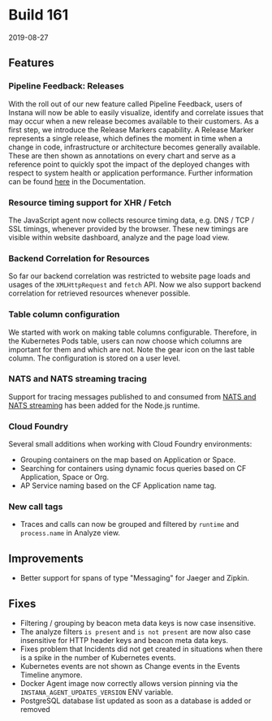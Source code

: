 # Build 161

2019-08-27

## Features

### Pipeline Feedback: Releases

With the roll out of our new feature called Pipeline Feedback, users of Instana will now be able to easily visualize, identify and correlate issues that may occur when a new release becomes available to their customers. As a first step, we introduce the Release Markers capability.
A Release Marker represents a single release, which defines the moment in time when a change in code, infrastructure or architecture becomes generally available. These are then shown as annotations on every chart and serve as a reference point to quickly spot the impact of the deployed changes with respect to system health or application performance.
Further information can be found [here](https://docs.instana.io/core_concepts/pipeline_feedback/) in the Documentation.

### Resource timing support for XHR / Fetch

The JavaScript agent now collects resource timing data, e.g. DNS / TCP / SSL timings, whenever provided by the
browser. These new timings are visible within website dashboard, analyze and the page load view.

### Backend Correlation for Resources

So far our backend correlation was restricted to website page loads and usages of the `XMLHttpRequest` and `fetch` API.
Now we also support backend correlation for retrieved resources whenever possible.

### Table column configuration

We started with work on making table columns configurable. Therefore, in the Kubernetes Pods table, users can now choose which columns are important for them and which are not.
Note the gear icon on the last table column. The configuration is stored on a user level.

### NATS and NATS streaming tracing

Support for tracing messages published to and consumed from [NATS and NATS streaming](https://docs.instana.io/ecosystem/nats) has been added for the Node.js runtime.

### Cloud Foundry

Several small additions when working with Cloud Foundry environments:
- Grouping containers on the map based on Application or Space.
- Searching for containers using dynamic focus queries based on CF Application, Space or Org.
- AP Service naming based on the CF Application name tag.

### New call tags

- Traces and calls can now be grouped and filtered by `runtime` and `process.name` in Analyze view.

## Improvements

- Better support for spans of type "Messaging" for Jaeger and Zipkin.

## Fixes

- Filtering / grouping by beacon meta data keys is now case insensitive.
- The analyze filters `is present` and `is not present` are now also case insensitive for HTTP header keys and beacon meta data keys.
- Fixes problem that Incidents did not get created in situations when there is a spike in the number of Kubernetes events.
- Kubernetes events are not shown as Change events in the Events Timeline anymore.
- Docker Agent image now correctly allows version pinning via the `INSTANA_AGENT_UPDATES_VERSION` ENV variable.
- PostgreSQL database list updated as soon as a database is added or removed
